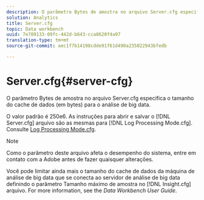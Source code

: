 ```yaml
---
description: O parâmetro Bytes de amostra no arquivo Server.cfg especifica o tamanho do cache de dados (em bytes) para o análise de big data.
solution: Analytics
title: Server.cfg
topic: Data workbench
uuid: 7e789133-09fc-442d-b643-cca8620f4a97
translation-type: tm+mt
source-git-commit: aec1f7b14198cdde91f61d490a235022943bfedb

---
```



# Server.cfg{#server-cfg}

O parâmetro Bytes de amostra no arquivo Server.cfg especifica o tamanho do cache de dados (em bytes) para o análise de big data.

O valor padrão é 250e6. As instruções para abrir e salvar o [!DNL Server.cfg] arquivo são as mesmas para [!DNL Log Processing Mode.cfg]. Consulte [Log Processing Mode.cfg](../../../home/c-dataset-const-proc/c-add-config-files/t-log-proc-mode.md#task-e530907cb34f488182afe625e6d9e44a).

>[!NOTE]
>
>Como o parâmetro deste arquivo afeta o desempenho do sistema, entre em contato com a Adobe antes de fazer quaisquer alterações.

Você pode limitar ainda mais o tamanho do cache de dados da máquina de análise de big data que se conecta ao servidor de análise de big data definindo o parâmetro Tamanho máximo de amostra no [!DNL Insight.cfg] arquivo. For more information, see the *Data Workbench User Guide*.
